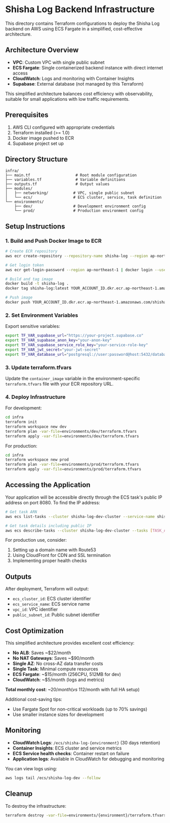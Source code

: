 # Shisha Log Backend Infrastructure

This directory contains Terraform configurations to deploy the Shisha Log backend on AWS using ECS Fargate in a simplified, cost-effective architecture.

## Architecture Overview

- **VPC**: Custom VPC with single public subnet
- **ECS Fargate**: Single containerized backend instance with direct internet access
- **CloudWatch**: Logs and monitoring with Container Insights
- **Supabase**: External database (not managed by this Terraform)

This simplified architecture balances cost efficiency with observability, suitable for small applications with low traffic requirements.

## Prerequisites

1. AWS CLI configured with appropriate credentials
2. Terraform installed (>= 1.0)
3. Docker image pushed to ECR
4. Supabase project set up

## Directory Structure

```
infra/
├── main.tf                    # Root module configuration
├── variables.tf               # Variable definitions
├── outputs.tf                 # Output values
├── modules/
│   ├── networking/           # VPC, single public subnet
│   └── ecs/                  # ECS cluster, service, task definition
└── environments/
    ├── dev/                  # Development environment config
    └── prod/                 # Production environment config
```

## Setup Instructions

### 1. Build and Push Docker Image to ECR

```bash
# Create ECR repository
aws ecr create-repository --repository-name shisha-log --region ap-northeast-1

# Get login token
aws ecr get-login-password --region ap-northeast-1 | docker login --username AWS --password-stdin YOUR_ACCOUNT_ID.dkr.ecr.ap-northeast-1.amazonaws.com

# Build and tag image
docker build -t shisha-log .
docker tag shisha-log:latest YOUR_ACCOUNT_ID.dkr.ecr.ap-northeast-1.amazonaws.com/shisha-log:latest

# Push image
docker push YOUR_ACCOUNT_ID.dkr.ecr.ap-northeast-1.amazonaws.com/shisha-log:latest
```

### 2. Set Environment Variables

Export sensitive variables:

```bash
export TF_VAR_supabase_url="https://your-project.supabase.co"
export TF_VAR_supabase_anon_key="your-anon-key"
export TF_VAR_supabase_service_role_key="your-service-role-key"
export TF_VAR_jwt_secret="your-jwt-secret"
export TF_VAR_database_url="postgresql://user:password@host:5432/database"
```

### 3. Update terraform.tfvars

Update the `container_image` variable in the environment-specific `terraform.tfvars` file with your ECR repository URL.

### 4. Deploy Infrastructure

For development:
```bash
cd infra
terraform init
terraform workspace new dev
terraform plan -var-file=environments/dev/terraform.tfvars
terraform apply -var-file=environments/dev/terraform.tfvars
```

For production:
```bash
cd infra
terraform workspace new prod
terraform plan -var-file=environments/prod/terraform.tfvars
terraform apply -var-file=environments/prod/terraform.tfvars
```

## Accessing the Application

Your application will be accessible directly through the ECS task's public IP address on port 8080. To find the IP address:

```bash
# Get task ARN
aws ecs list-tasks --cluster shisha-log-dev-cluster --service-name shisha-log-dev-service

# Get task details including public IP
aws ecs describe-tasks --cluster shisha-log-dev-cluster --tasks [TASK_ARN]
```

For production use, consider:
1. Setting up a domain name with Route53
2. Using CloudFront for CDN and SSL termination
3. Implementing proper health checks

## Outputs

After deployment, Terraform will output:
- `ecs_cluster_id`: ECS cluster identifier
- `ecs_service_name`: ECS service name
- `vpc_id`: VPC identifier
- `public_subnet_id`: Public subnet identifier

## Cost Optimization

This simplified architecture provides excellent cost efficiency:
- **No ALB**: Saves ~$22/month
- **No NAT Gateways**: Saves ~$90/month
- **Single AZ**: No cross-AZ data transfer costs
- **Single Task**: Minimal compute resources
- **ECS Fargate**: ~$15/month (256CPU, 512MB for dev)
- **CloudWatch**: ~$5/month (logs and metrics)

**Total monthly cost**: ~$20/month (vs ~$112/month with full HA setup)

Additional cost-saving tips:
- Use Fargate Spot for non-critical workloads (up to 70% savings)
- Use smaller instance sizes for development

## Monitoring

- **CloudWatch Logs**: `/ecs/shisha-log-{environment}` (30 days retention)
- **Container Insights**: ECS cluster and service metrics
- **ECS Service health checks**: Container restart on failure
- **Application logs**: Available in CloudWatch for debugging and monitoring

You can view logs using:
```bash
aws logs tail /ecs/shisha-log-dev --follow
```

## Cleanup

To destroy the infrastructure:

```bash
terraform destroy -var-file=environments/{environment}/terraform.tfvars
```